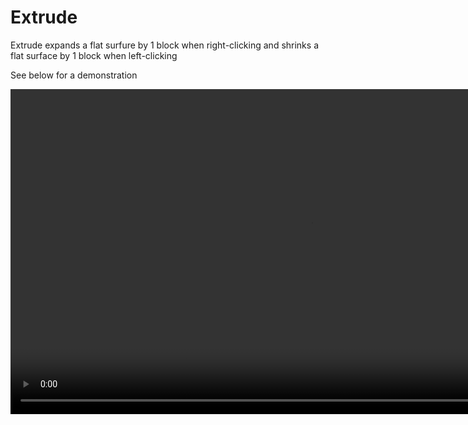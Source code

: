 # Extrude

Extrude expands a flat surfure by 1 block when right-clicking and shrinks a flat surface by 1 block when left-clicking

See below for a demonstration

<video width="960" height="520" controls autoplay loop>
    <source src="/img/ExtrudeTool.mp4" type="video/mp4">
</video>

